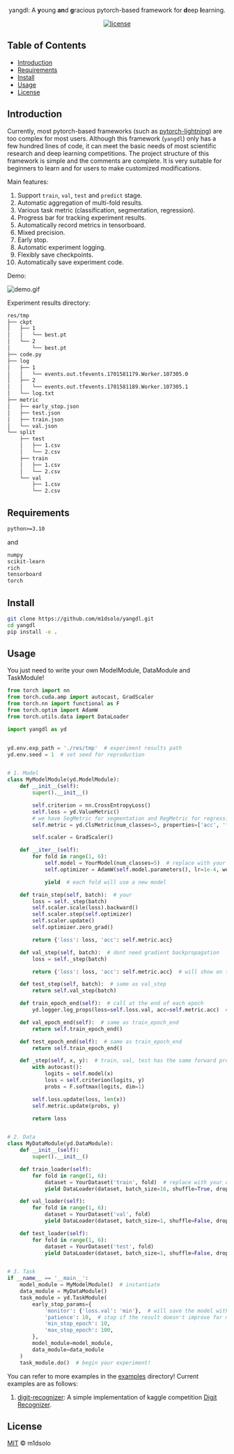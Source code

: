 <div align="center">

yangdl: A **y**oung **an**d **g**racious pytorch-based framework for **d**eep **l**earning.

[![license](https://img.shields.io/badge/License-MIT%202.0-blue.svg)](https://github.com/Lightning-AI/lightning/blob/master/LICENSE)

</div>

## Table of Contents

- [Introduction](#introduction)
- [Requirements](#requirements)
- [Install](#install)
- [Usage](#usage)
- [License](#license)

## Introduction

Currently, most pytorch-based frameworks (such as [pytorch-lightning](https://github.com/Lightning-AI/pytorch-lightning)) are too complex for most users.
Although this framework (`yangdl`) only has a few hundred lines of code, it can meet the basic needs of most scientific research and deep learning competitions.
The project structure of this framework is simple and the comments are complete.
It is very suitable for beginners to learn and for users to make customized modifications.

Main features:

1. Support `train`, `val`, `test` and `predict` stage.
2. Automatic aggregation of multi-fold results.
3. Various task metric (classification, segmentation, regression).
4. Progress bar for tracking experiment results.
5. Automatically record metrics in tensorboard.
6. Mixed precision.
7. Early stop.
8. Automatic experiment logging.
9. Flexibly save checkpoints.
10. Automatically save experiment code.

Demo:

![demo.gif](https://github.com/m1dsolo/yangdl/assets/74849775/c7cc1597-1ed6-4c11-adc2-3aeab8bea265)

Experiment results directory:

```txt
res/tmp
├── ckpt
│   ├── 1
│   │   └── best.pt
│   └── 2
│       └── best.pt
├── code.py
├── log
│   ├── 1
│   │   └── events.out.tfevents.1701581179.Worker.107305.0
│   ├── 2
│   │   └── events.out.tfevents.1701581189.Worker.107305.1
│   └── log.txt
├── metric
│   ├── early_stop.json
│   ├── test.json
│   ├── train.json
│   └── val.json
└── split
    ├── test
    │   ├── 1.csv
    │   └── 2.csv
    ├── train
    │   ├── 1.csv
    │   └── 2.csv
    └── val
        ├── 1.csv
        └── 2.csv
```

## Requirements

```txt
python>=3.10
```
and
```txt
numpy
scikit-learn
rich
tensorboard
torch
```

## Install

```bash
git clone https://github.com/m1dsolo/yangdl.git
cd yangdl
pip install -e .
```

## Usage

You just need to write your own ModelModule, DataModule and TaskModule!

```python
from torch import nn
from torch.cuda.amp import autocast, GradScaler
from torch.nn import functional as F
from torch.optim import AdamW
from torch.utils.data import DataLoader

import yangdl as yd


yd.env.exp_path = './res/tmp'  # experiment results path
yd.env.seed = 1  # set seed for reproduction


# 1. Model
class MyModelModule(yd.ModelModule):
    def __init__(self):
        super().__init__()

        self.criterion = nn.CrossEntropyLoss()
        self.loss = yd.ValueMetric()
        # we have SegMetric for segmentation and RegMetric for regression
        self.metric = yd.ClsMetric(num_classes=5, properties=['acc', 'f1_score'])

        self.scaler = GradScaler()

    def __iter__(self):
        for fold in range(1, 6):
            self.model = YourModel(num_classes=5)  # replace with your model
            self.optimizer = AdamW(self.model.parameters(), lr=1e-4, weight_decay=1e-4)

            yield  # each fold will use a new model

    def train_step(self, batch):  # your 
        loss = self._step(batch)
        self.scaler.scale(loss).backward()
        self.scaler.step(self.optimizer)
        self.scaler.update()
        self.optimizer.zero_grad()

        return {'loss': loss, 'acc': self.metric.acc}

    def val_step(self, batch):  # dont need gradient backpropagation
        loss = self._step(batch)

        return {'loss': loss, 'acc': self.metric.acc}  # will show on the progress bar

    def test_step(self, batch):  # same as val_step
        return self.val_step(batch)

    def train_epoch_end(self):  # call at the end of each epoch
        yd.logger.log_props(loss=self.loss.val, acc=self.metric.acc)  # log properties of metric

    def val_epoch_end(self):  # same as train_epoch_end
        return self.train_epoch_end()

    def test_epoch_end(self):  # same as train_epoch_end
        return self.train_epoch_end()

    def _step(self, x, y):  # train, val, test has the same forward propagation
        with autocast():
            logits = self.model(x)
            loss = self.criterion(logits, y)
            probs = F.softmax(logits, dim=1)

        self.loss.update(loss, len(x))
        self.metric.update(probs, y)

        return loss


# 2. Data
class MyDataModule(yd.DataModule):
    def __init__(self):
        super().__init__()

    def train_loader(self):
        for fold in range(1, 6):
            dataset = YourDataset('train', fold)  # replace with your own dataset
            yield DataLoader(dataset, batch_size=16, shuffle=True, drop_last=True)  # yield DataLoader for each fold

    def val_loader(self):
        for fold in range(1, 6):
            dataset = YourDataset('val', fold)
            yield DataLoader(dataset, batch_size=1, shuffle=False, drop_last=False)

    def test_loader(self):
        for fold in range(1, 6):
            dataset = YourDataset('test', fold)
            yield DataLoader(dataset, batch_size=1, shuffle=False, drop_last=False)


# 3. Task
if __name__ == '__main__':
    model_module = MyModelModule()  # instantiate
    data_module = MyDataModule()
    task_module = yd.TaskModule(
        early_stop_params={
            'monitor': {'loss.val': 'min'},  # will save the model with the smallest loss
            'patience': 10,  # stop if the result doesn't improve for more than 10 epochs
            'min_stop_epoch': 10,
            'max_stop_epoch': 100,
        },
        model_module=model_module,
        data_module=data_module
    )
    task_module.do()  # begin your experiment!
```

You can refer to more examples in the [examples](./examples) directory!
Current examples are as follows:

1. [digit-recognizer](./examples/digit-recognizer.py): A simple implementation of kaggle competition [Digit Recognizer](https://www.kaggle.com/c/digit-recognizer).

## License

[MIT](LICENSE) © m1dsolo
